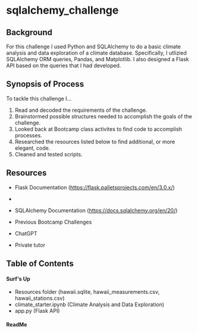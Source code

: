 # sqlalchemy_challenge


## Background

For this challenge I used Python and SQLAlchemy to do a basic climate analysis and data exploration of a climate database. Specifically, I utlizied SQLAlchemy ORM queries, Pandas, and Matplotlib. I also designed a Flask API based on the queries that I had developed. 


## Synopsis of Process

To tackle this challenge I...

1. Read and decoded the requirements of the challenge.
2. Brainstormed possible structures needed to accomplish the goals of the challenge.
3. Looked back at Bootcamp class activites to find code to accomplish processes.
4. Researched the resources listed below to find additional, or more elegant, code.
5. Cleaned and tested scripts.   


## Resources

   
+ Flask Documentation (https://flask.palletsprojects.com/en/3.0.x/)
+ 
+ SQLAlchemy Documentation (https://docs.sqlalchemy.org/en/20/)

+ Previous Bootcamp Challenges

+ ChatGPT

+ Private tutor



## Table of Contents

#### Surf's Up                  
+ Resources folder (hawaii.sqlite, hawaii_measurements.csv, hawaii_stations.csv)
+ climate_starter.ipynb (Climate Analysis and Data Exploration)
+ app.py (Flask API)


#### ReadMe
